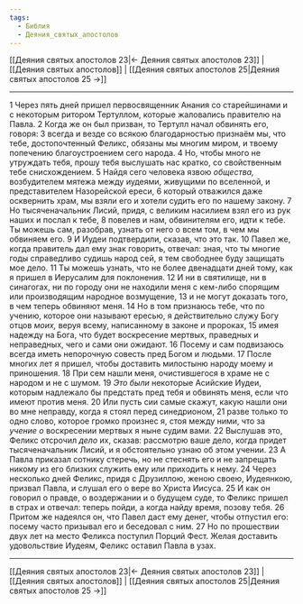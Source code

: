```yaml
---
tags:
  - Библия
  - Деяния_святых_апостолов
---
```

[[Деяния святых апостолов 23|← Деяния святых апостолов 23]] | [[Деяния святых апостолов]] | [[Деяния святых апостолов 25|Деяния святых апостолов 25 →]]

---
1 Через пять дней пришел первосвященник Анания со старейшинами и с некоторым ритором Тертуллом, которые жаловались правителю на Павла.
2 Когда же он был призван, то Тертулл начал обвинять его, говоря:
3 всегда и везде со всякою благодарностью признаём мы, что тебе, достопочтенный Феликс, обязаны мы многим миром, и твоему попечению благоустроением сего народа.
4 Но, чтобы много не утруждать тебя, прошу тебя выслушать нас кратко, со свойственным тебе снисхождением.
5 Найдя сего человека язвою <I>общества,</I> возбудителем мятежа между иудеями, живущими по вселенной, и представителем Назорейской ереси,
6 который отважился даже осквернить храм, мы взяли его и хотели судить его по нашему закону.
7 Но тысяченачальник Лисий, придя, с великим насилием взял его из рук наших и послал к тебе,
8 повелев и нам, обвинителям его, идти к тебе. Ты можешь сам, разобрав, узнать от него о всем том, в чем мы обвиняем его.
9 И Иудеи подтвердили, сказав, что это так.
10 Павел же, когда правитель дал ему знак говорить, отвечал: зная, что ты многие годы справедливо судишь народ сей, я тем свободнее буду защищать мое дело.
11 Ты можешь узнать, что не более двенадцати дней тому, как я пришел в Иерусалим для поклонения.
12 И ни в святилище, ни в синагогах, ни по городу они не находили меня с кем-либо спорящим или производящим народное возмущение,
13 и не могут доказать того, в чем теперь обвиняют меня.
14 Но в том признаюсь тебе, что по учению, которое они называют ересью, я действительно служу Богу отцов <I>моих,</I> веруя всему, написанному в законе и пророках,
15 имея надежду на Бога, что будет воскресение мертвых, праведных и неправедных, чего и сами они ожидают.
16 Посему и сам подвизаюсь всегда иметь непорочную совесть пред Богом и людьми.
17 После многих лет я пришел, чтобы доставить милостыню народу моему и приношения.
18 При сем нашли меня, очистившегося в храме не с народом и не с шумом.
19 <I>Это</I> <I>были</I> некоторые Асийские Иудеи, которым надлежало бы предстать пред тебя и обвинять меня, если что имеют против меня.
20 Или пусть сии самые скажут, какую нашли они во мне неправду, когда я стоял перед синедрионом,
21 разве только то одно слово, которое громко произнес я, стоя между ними, что за <I>учение</I> <I>о</I> воскресении мертвых я ныне судим вами.
22 Выслушав это, Феликс отсрочил <I>дело</I> их, сказав: рассмотрю ваше дело, когда придет тысяченачальник Лисий, и я обстоятельно узнаю об этом учении.
23 А Павла приказал сотнику стеречь, но не стеснять его и не запрещать никому из его близких служить ему или приходить к нему.
24 Через несколько дней Феликс, придя с Друзиллою, женою своею, Иудеянкою, призвал Павла, и слушал его о вере во Христа Иисуса.
25 И как он говорил о правде, о воздержании и о будущем суде, то Феликс пришел в страх и отвечал: теперь пойди, а когда найду время, позову тебя.
26 Притом же надеялся он, что Павел даст ему денег, чтобы отпустил его: посему часто призывал его и беседовал с ним.
27 Но по прошествии двух лет на место Феликса поступил Порций Фест. Желая доставить удовольствие Иудеям, Феликс оставил Павла в узах.

---
[[Деяния святых апостолов 23|← Деяния святых апостолов 23]] | [[Деяния святых апостолов]] | [[Деяния святых апостолов 25|Деяния святых апостолов 25 →]]